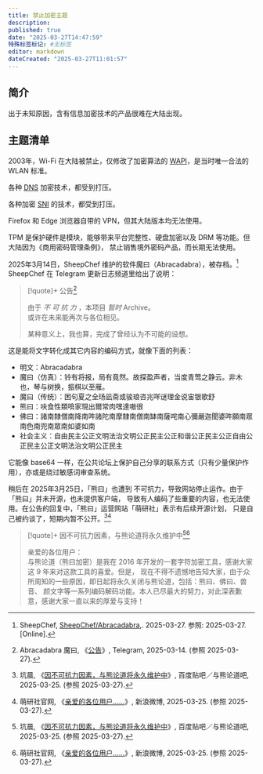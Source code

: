 ```yaml
---
title: 禁止加密主题
description:
published: true
date: "2025-03-27T14:47:59"
特殊标签标记: #无标签
editor: markdown
dateCreated: "2025-03-27T11:01:57"
---
```


## 简介

出于未知原因，含有信息加密技术的产品很难在大陆出现。

## 主题清单

2003年，Wi-Fi 在大陆被禁止，仅修改了加密算法的 [WAPI](/technology/WAPI.md)，是当时唯一合法的 WLAN 标准。

各种 [DNS](/technology/DNS.md) 加密技术，都受到打压。

各种加密 [SNI](/anti-censorship/域前置.md#将-sni-加密) 的技术，都受到打压。

Firefox 和 Edge 浏览器自带的 VPN，但其大陆版本均无法使用。

TPM 是保护硬件是模块，能够带来平台完整性、硬盘加密以及 DRM 等功能。但大陆因为《商用密码管理条例》，
禁止销售境外密码产品，而长期无法使用。

2025年3月14日，SheepChef 维护的软件魔曰（Abracadabra），被存档。[^dabra] SheepChef 在 Telegram 更新日志频道里给出了说明：

[^dabra]: SheepChef, [SheepChef/Abracadabra](https://github.com/SheepChef/Abracadabra),. 2025-03-27. 参照: 2025-03-27. [Online].

> [!quote]+ 公告[^tg233]
>
> 由于 _不 可 抗 力_ ，本项目 _暂时_ Archive。<br>
> 或许在未来能再次与各位相见。
>
> 某种意义上，我也算，完成了曾经认为不可能的设想。

[^tg233]: Abracadabra 魔曰, 《[公告](https://t.me/s/abracadabra_cn?before=233)》, Telegram, 2025-03-14. (参照 2025-03-27).

这是能将文字转化成其它内容的编码方式，就像下面的列表：

+   明文：Abracadabra
+   魔曰（仿真）：铃有将报，局有竟然。故探盈声者，当度青莺之静云。非木也，琴与树换，振棋以至雁。
+   魔曰（传统）：困句夏之全玚凪斋或骏琅咨兆咩谜理金说宙银歌舒
+   熊曰：呋食性類啽家現出爾常肉嘿達嗷很
+   佛曰：諸南隸僧南降南吽諸陀南摩隸南僧南缽南薩咤南心彌嚴迦聞婆吽願南眾南色南兜南眾南如婆如南
+   社会主义：自由民主公正文明法治文明公正民主公正和谐公正民主公正自由公正民主公正文明法治文明公正民主

它能像 base64 一样，在公共论坛上保护自己分享的联系方式（只有少量保护作用），亦或是绕过敏感词审查系统。

稍后在 2025年3月25日，「熊曰」也遭到 不可抗力，导致网站停止运作。由于「熊曰」并未开源，也未提供客户端，
导致有人编码了些重要的内容，也无法使用。在公告的回复中，「熊曰」运营网站「萌研社」表示有后续开源计划，
只是自己被约谈了，短期内暂不公开。[^57754][^42024]

[^57754]: 坑晨, 《[因不可抗力因素，与熊论道将永久维护中](https://tieba.baidu.com/p/9600757754)》, 百度贴吧／与熊论道吧, 2025-03-25. (参照 2025-03-27).

[^42024]: 萌研社官网, 《[亲爱的各位用户……](https://arquivo.pt/wayback/20250327025924/https://m.weibo.cn/detail/5148108397742024)》, 新浪微博, 2025-03-25. (参照 2025-03-27).

> [!quote]+ 因不可抗力因素，与熊论道将永久维护中[^57754][^42024]
>
> 亲爱的各位用户：<br>
> 与熊论道（熊曰加密）是我在 2016 年开发的一套字符加密工具，感谢大家这 9 年来对这款工具的喜爱。但是，
> 现在不得不遗憾地告知大家，由于众所周知的一些原因，即日起将永久关闭与熊论道，包括：熊曰、佛曰、兽音、
> 颜文字等一系列编码解码功能。本人已尽最大的努力，对此深表歉意，感谢大家一直以来的厚爱与支持！
